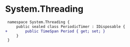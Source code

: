 # System.Threading

``` diff
 namespace System.Threading {
     public sealed class PeriodicTimer : IDisposable {
+        public TimeSpan Period { get; set; }
     }
 }
```

